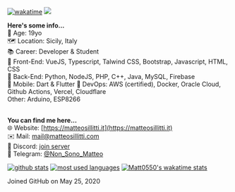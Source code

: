 [![wakatime](https://wakatime.com/badge/user/288e7479-4c45-4a56-9830-bebe3d8bb9f8.svg)](https://wakatime.com/@288e7479-4c45-4a56-9830-bebe3d8bb9f8)
![](https://komarev.com/ghpvc/?username=Matt0550)

**Here's some info...**<br>
📆 Age: 19yo<br>
🗺 Location: Sicily, Italy<br>
📚 Career: Developer & Student<br>
📝 Front-End: VueJS, Typescript, Talwind CSS, Bootstrap, Javascript, HTML, CSS <br>
📝 Back-End: Python, NodeJS, PHP, C++, Java, MySQL, Firebase<br>
📱 Mobile: Dart & Flutter
🧰 DevOps: AWS (certified), Docker, Oracle Cloud, Github Actions, Vercel, Cloudflare<br>
Other: Arduino, ESP8266
<br><br>

**You can find me here...**<br>
🌐 Website: [https://matteosillitti.it](https://matteosillitti.it)<br>
✉️ Mail: [mail@matteosillitti.com](mailto:mail@matteosillitti.com)<br>
💾 Discord: [join server](https://matt05.it/discord)<br>
🎉 Telegram: [@Non_Sono_Matteo](https://matt05.it/telegram)<br>

[![github stats](https://github-readme-stats-sigma-five.vercel.app/api?username=Matt0550&show_icons=true&title_color=fff&icon_color=79ff97&text_color=9f9f9f&bg_color=151515&count_private=true)](https://github.com/Matt0550)
[![most used languages](https://github-readme-stats-sigma-five.vercel.app/api/top-langs/?username=Matt0550&layout=compact&show_icons=true&title_color=fff&icon_color=79ff97&text_color=9f9f9f&bg_color=151515&count_private=true&langs_count=6)](https://github.com/Matt0550)
[![Matt0550's wakatime stats](https://github-readme-stats.vercel.app/api/wakatime?username=Matt0550&theme=dark&langs_count=15&custom_title=Wakatime%20Stats%20Top%2015)](https://wakatime.com/@Matt0550)

<!---
Matt0550/Matt0550 is a ✨ special ✨ repository because its `README.md` (this file) appears on your GitHub profile.
You can click the Preview link to take a look at your changes.
--->
Joined GitHub
on May 25, 2020
